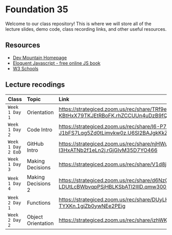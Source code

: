 # Foundation 35

Welcome to our class repository! This is where we will store all of the lecture slides, demo code, class recording links, and other useful resources.


## Resources

 - [Dev Mountain Homepage](https://ed.devmountain.com/)
 - [Eloquent Javascript - free online JS book](https://eloquentjavascript.net/)
 - [W3 Schools](https://www.w3schools.com/js/default.asp)


## Lecture recodings


| Class | Topic     | Link                |
| :-------- | :------- | :------------------------- |
| `Week 1 Day 1` | Orientation | https://strategiced.zoom.us/rec/share/TRf9ezsMBDD8g-frWSo9bIRvy5zeFdAttQ3gx2kLeQiwm-KBtHxX79TKJEtRBoFK.rhZCCUUn4uDzB9fQ |
| `Week 1 Day 2` | Code Intro | https://strategiced.zoom.us/rec/share/I6-P7W8sgf1XuswkMS9IC3IG3E4W4Gr6DXskA7315-J1bFS7Lqg5Zd0tLimvkw0z.U6Sl2BAJgkKkZdJg |
| `Week 1 Day 2 EoD` | GitHub Intro | https://strategiced.zoom.us/rec/share/njHWuVsDGS_hx_29pV1na2U8KadLM4kowtjF8kR1gOi8p7H-I3HxATNb2f1eLn2j.rGjGIvM35D7YO466 |
| `Week 1 Day 3` | Making Decisions | https://strategiced.zoom.us/rec/share/V1d8jLLoc5CIHpPxnMQ_pczXq3eKf63YoatPb34G1NsDmVt3qDTE1j5Y-YCLI214.zg_srnMTiw17tt7J |
| `Week 1 Day 4` | Making Decisions 2 | https://strategiced.zoom.us/rec/share/d6NzGGvqkU5tILDrhvNC3URppGDuVQ4Zzt-LDUtLcBWbvqpPSjHBLKSbATl2lIlD.qmw300BypZNLjQ2o |
| `Week 2 Day 1` | Functions | https://strategiced.zoom.us/rec/share/DUyLHmElDyK-nW5ENz5UmmmoiCHok3uOV02x_0Aj0k0jMbpEudJOd9N0Pl-TYXKn.1giZb0ywNEe2PEig |
| `Week 2 Day 2` | Object Orientation | https://strategiced.zoom.us/rec/share/izhWKH6vFEm84V4193pfrPxsEGq6IurHqsC6uYNBh2t5lTYVRgcXzr59lqVpfGO4.tbglYoSHimVNAy6g |